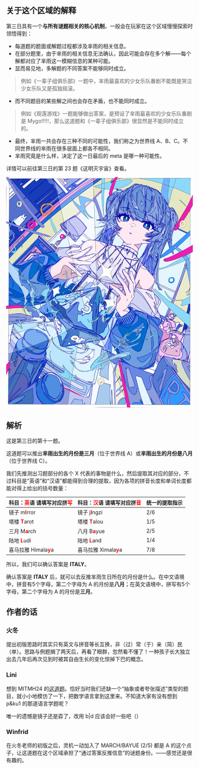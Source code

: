 <style>
.rb {color: red; font-weight: bold;}
</style>

## 关于这个区域的解释

第三日具有一个**与所有谜题相关的核心机制**，一般会在玩家在这个区域慢慢探索时领悟得到：

- 每道题的题面或解题过程都涉及芈雨的相关信息。
- 在部分题里，由于芈雨的相关信息无法确认，因此可能会存在多个解——每个解都对应了芈雨这一模糊信息的某种可能。
- 显而易见地，多解题的不同答案不能够同时成立。

> 例如《一辈子组俱乐部》一题中，芈雨最喜欢的少女乐队番剧不能既是哭泣少女乐队又是孤独摇滚。

- 而不同题目的某些解之间也会存在矛盾，也不能同时成立。

> 例如《观莲游戏》一题能够做出答案，是预设了芈雨最喜欢的少女乐队番剧是 Mygo!!!!!，那么这道题和《一辈子组俱乐部》很显然是不能同时成立的。

- 最终，芈雨一共会存在三种不同的可能性，我们称之为世界线 A、B、C。不同世界线的芈雨在很多层面上都各不相同。
- 芈雨究竟是什么样，决定了这一日最后的 meta 是哪一种可能性。

详情可以前往第三日的第 23 题《这明灭宇宙》查看。

<img class="puzzle-image" src="media/solution/day3_premeta/4.webp" alt="">

## 解析

这是第三日的第十一题。

这道题可以推出**芈雨出生的月份是三月**（位于世界线 A）或**芈雨出生的月份是八月**（位于世界线 C）。

我们先推测出习题部分的各个 X 代表的事物是什么，然后提取其对应的部分，不过科目是“英语”和“汉语”都能得到合理的提取，因为各项的拼音长度和单词长度都能对得上给出的括号数量：

|科目：<span class="rb">英</span>语 请填写对应拼<span class="rb">写</span>|科目：<span class="rb">汉</span>语 请填写对应拼<span class="rb">音</span>|统一的提取指示|
|-|-|-|
|镜子 m<span class="rb">I</span>rror|镜子 j<span class="rb">I</span>ngzi|2/6|
|塔楼 <span class="rb">T</span>arot|塔楼 <span class="rb">T</span>alou|1/5|
|三月 M<span class="rb">a</span>rch|八月 B<span class="rb">a</span>yue|2/5|
|陆地 <span class="rb">L</span>udi|陆地 <span class="rb">L</span>and|1/4|
|喜马拉雅 Himala<span class="rb">y</span>a|喜马拉雅 Ximala<span class="rb">y</span>a|7/8|

所以，我们可以确认答案是 **ITALY**。

确认答案是 **ITALY** 后，就可以去反推芈雨生日所在的月份是什么。在中文语境中，拼音有5个字母，第二个字母为 A 的月份是**八月**；在英文语境中，拼写有5个字母，第二个字母为 A 的月份是**三月**。

## 作者的话

### 火冬

提出初版思路时其实只有英文与拼音等长互换，非（过）常（于）亲（简）民（单）。思路与例题搁了两天后，再看了眼群，忽然看不懂了！一种孩子长大独立出去几年后再次见到时被其自由生长的变化惊掉下巴的概念。

### Lini

想到 MITMH24 的[这道题](https://mythstoryhunt.world/puzzles/a-more-6-28-496)。恰好当时我们还缺一个“抽象或者夸张描述”类型的题目，就小小地模仿了一下，把数学语言拿到这里来。不知道大家有没有想到 p&ku1 的那道语言学题呢？

唯一的遗憾是镜子还是孬了，改用 b|d 应该会好一些吧（）

### Winfrid

在火冬老师的初版之后，灵机一动加入了 MARCH/BAYUE (2/5) 都是 A 的这个点子，让这道题在这个区域承担了“通过答案反推信息”的谜题身份。——感觉还是很有趣的。